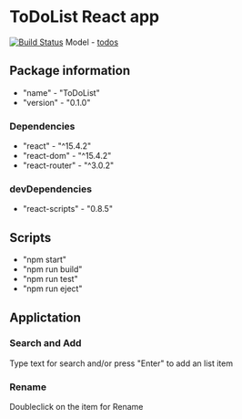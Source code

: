 # ToDoList React app    
[![Build Status](https://travis-ci.org/ifedyukin/React-ToDoList.svg?branch=master)](https://travis-ci.org/ifedyukin/React-ToDoList) Model - [todos](http://todomvc.com/examples/vanillajs/)    

## Package information   
* "name" - "ToDoList"    
*  "version" - "0.1.0"    

### Dependencies    
* "react" - "^15.4.2"    
* "react-dom" - "^15.4.2"    
* "react-router" - "^3.0.2"   

### devDependencies
* "react-scripts" - "0.8.5"    

## Scripts    
* "npm start"
* "npm run build"
* "npm run test"
* "npm run eject"

## Applictation

### Search and Add  
Type text for search and/or press "Enter" to add an list item    

### Rename
Doubleclick on the item for Rename